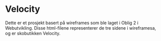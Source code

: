 # Velocity
Dette er et prosjekt basert på wireframes som ble laget i Oblig 2 i Webutvikling. 
Disse html-filene representerer de tre sidene i wireframesa, og er skobutikken Velocity.
